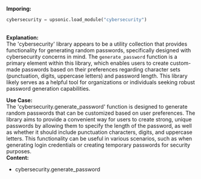 <b class="custom_code_highlight_green">Imporing:</b><br>
```python
cybersecurity = upsonic.load_module("cybersecurity")
```
<br><b class="custom_code_highlight_green">Explanation:</b><br>The 'cybersecurity' library appears to be a utility collection that provides functionality for generating random passwords, specifically designed with cybersecurity concerns in mind. The `generate_password` function is a primary element within this library, which enables users to create custom-made passwords based on their preferences regarding character sets (punctuation, digits, uppercase letters) and password length. This library likely serves as a helpful tool for organizations or individuals seeking robust password generation capabilities.

<b class="custom_code_highlight_green">Use Case:</b><br>The 'cybersecurity.generate_password' function is designed to generate random passwords that can be customized based on user preferences. The library aims to provide a convenient way for users to create strong, unique passwords by allowing them to specify the length of the password, as well as whether it should include punctuation characters, digits, and uppercase letters. This functionality can be useful in various scenarios, such as when generating login credentials or creating temporary passwords for security purposes.
<br><b class="custom_code_highlight_green">Content:</b><br>
  - cybersecurity.generate_password
